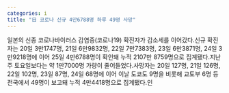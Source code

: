 ```yaml
---
categories: i
title: "日 코로나 신규 4만6788명 하루 49명 사망"
---
```

일본의 신종 코로나바이러스 감염증(코로나19) 확진자가 감소세를 이어갔다.신규 확진자는 20일 3만1747명, 21일 6만9832명, 22일 7만7383명, 23일 6만3871명, 24일 3만9218명에 이어 25일 4만6788명이 확인돼 누적 2107만 8759명으로 집계됐다.지난주 토요일보다는 약 1만7000명 가량이 줄어들었다.사망자는 20일 127명, 21일 126명, 22일 102명, 23일 87명, 24일 68명에 이어 이날 도쿄도 9명을 비롯해 교토부 6명 등 전국에서 49명이 보고돼 누적 4만4418명으로 집계됐다.인